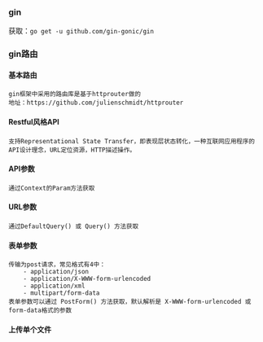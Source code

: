 ### gin
获取：`go get -u github.com/gin-gonic/gin`
### gin路由
#### 基本路由
    gin框架中采用的路由库是基于httprouter做的
    地址：https://github.com/julienschmidt/httprouter
#### Restful风格API
    支持Representational State Transfer，即表现层状态转化，一种互联网应用程序的API设计理念，URL定位资源，HTTP描述操作。
#### API参数
    通过Context的Param方法获取
#### URL参数
    通过DefaultQuery() 或 Query() 方法获取
#### 表单参数
    传输为post请求，常见格式有4中：
        - application/json
        - application/X-WWW-form-urlencoded
        - application/xml
        - multipart/form-data
    表单参数可以通过 PostForm() 方法获取，默认解析是 X-WWW-form-urlencoded 或 form-data格式的参数
#### 上传单个文件

